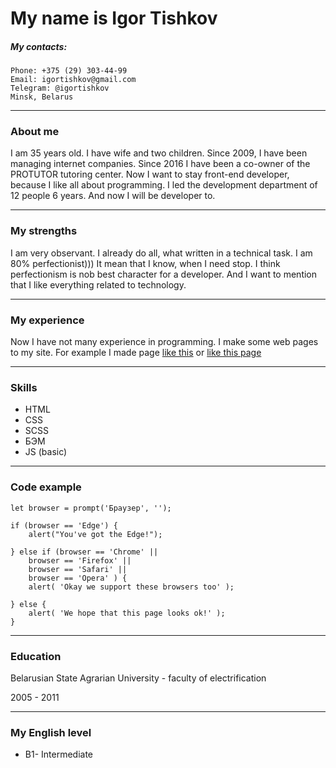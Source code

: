 
# My name is Igor Tishkov

##### My contacts:
```
Phone: +375 (29) 303-44-99 
Email: igortishkov@gmail.com
Telegram: @igortishkov
Minsk, Belarus
```
***
### About me

I am 35 years old. I have wife and two children. Since 2009, I have been managing internet companies. Since 2016 I have been a co-owner of the PROTUTOR tutoring center. Now I want to stay front-end developer, because I like all about programming. I led the development department of 12 people 6 years. And now I will be developer to.
***
### My strengths

I am very observant. I already do all, what written in a technical task. I am 80% perfectionist))) It mean that I know, when I need stop. I think perfectionism is nob best character for a developer. And I want to mention that I like everything related to technology.
***
### My experience

Now I have not many experience in programming. I make some web pages to my site. For example I made page [like this](https://www.protutor.by/repetitory/angliiskii-yazyk/minsk) or [like this page](https://www.protutor.by/)

***
### Skills

- HTML
- CSS
- SCSS
- БЭМ
- JS (basic)

***
### Code example

```
let browser = prompt('Браузер', '');

if (browser == 'Edge') {
    alert("You've got the Edge!");

} else if (browser == 'Chrome' || 
    browser == 'Firefox' || 
    browser == 'Safari' ||  
    browser == 'Opera' ) {
    alert( 'Okay we support these browsers too' );

} else {
    alert( 'We hope that this page looks ok!' );
}
```

***
### Education
Belarusian State Agrarian University - faculty of electrification

2005 - 2011

***
### My English level
- B1- Intermediate

